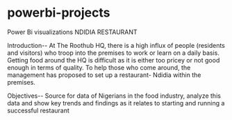 # powerbi-projects
Power Bi visualizations
NDIDIA RESTAURANT

Introduction--
At The Roothub HQ, there is a high influx of people (residents and
visitors) who troop into the premises to work or learn on a daily
basis. Getting food around the HQ is difficult as it is either too
pricey or not good enough in terms of quality.
To help those who come around, the management has proposed
to set up a restaurant- Ndidia within the premises.


Objectives--
Source for data of Nigerians in the food industry, analyze this data
and show key trends and findings as it relates to starting and
running a successful restaurant
